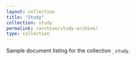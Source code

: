 ```yaml
---
layout: collection
title: "Study"
collection: study
permalink: /archive/study-archive/
type: collection
---
```


Sample document listing for the collection `_study`.